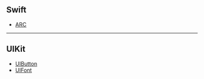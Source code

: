 ## Swift

- [ARC](Files/ARC.md)

---
## UIKit

- [UIButton](Files/UIButton.md)
- [UIFont](File/UIFont.md)